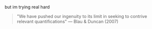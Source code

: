 but im trying real hard  

> "We have pushed our ingenuity to its limit in seeking to contrive relevant quantifications"
> — Blau & Duncan (2007)
